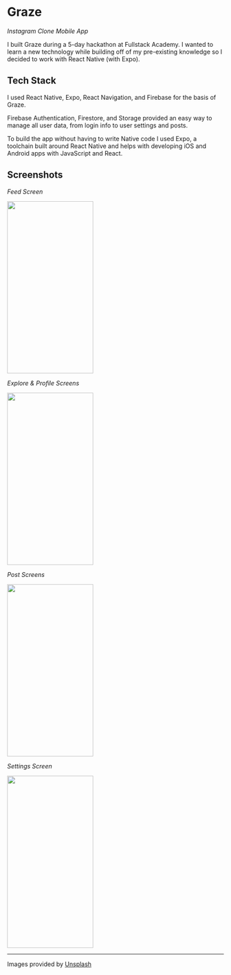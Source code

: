 # Graze

_Instagram Clone Mobile App_

I built Graze during a 5-day hackathon at Fullstack Academy. I wanted to learn a new technology while building off of my pre-existing knowledge so I decided to work with React Native (with Expo).

## Tech Stack

I used React Native, Expo, React Navigation, and Firebase for the basis of Graze.

Firebase Authentication, Firestore, and Storage provided an easy way to manage all user data, from login info to user settings and posts.

To build the app without having to write Native code I used Expo, a toolchain built around React Native and helps with developing iOS and Android apps with JavaScript and React.

## Screenshots

_Feed Screen_

<img src="https://media.giphy.com/media/fYAX9uU5JM9JuqTc1z/giphy.gif" width='200' height="400" />

_Explore & Profile Screens_

<img src="https://media.giphy.com/media/TeyRCyt2zAg5wM5AB9/giphy.gif" width='200' height="400" />

_Post Screens_

<img src="https://media.giphy.com/media/SXCZtrfFcTxT4BjqeE/giphy.gif" width='200' height="400" />

_Settings Screen_

<img src="https://giphy.com/gifs/WOwsipdVIwlFIuQzer" width='200' height="400" />

---

Images provided by [Unsplash](https://unsplash.com/)
